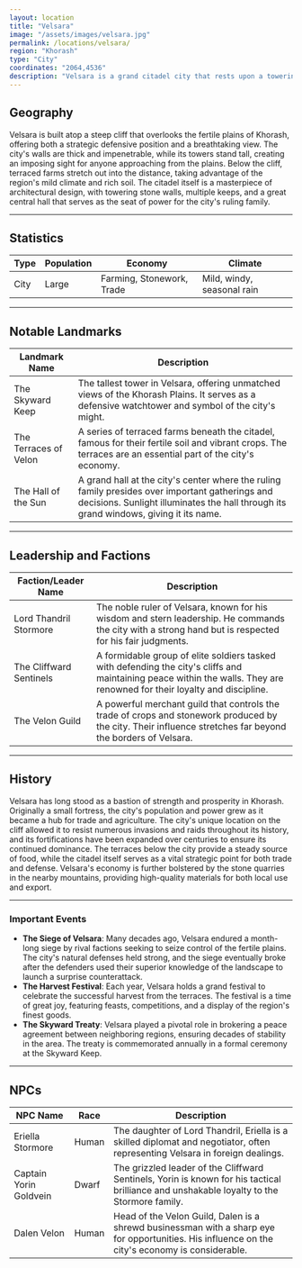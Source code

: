 ```yaml
---
layout: location
title: "Velsara"
image: "/assets/images/velsara.jpg"
permalink: /locations/velsara/
region: "Khorash"
type: "City"
coordinates: "2064,4536"
description: "Velsara is a grand citadel city that rests upon a towering cliff, its sprawling architecture cascading down the hillside. The city is renowned for its strong defenses and its stunning view over the plains of Khorash."
---
```


## Geography

Velsara is built atop a steep cliff that overlooks the fertile plains of Khorash, offering both a strategic defensive position and a breathtaking view. The city's walls are thick and impenetrable, while its towers stand tall, creating an imposing sight for anyone approaching from the plains. Below the cliff, terraced farms stretch out into the distance, taking advantage of the region's mild climate and rich soil. The citadel itself is a masterpiece of architectural design, with towering stone walls, multiple keeps, and a great central hall that serves as the seat of power for the city's ruling family.

---

## Statistics

| Type                | Population | Economy                      | Climate                    |
|---------------------|------------|------------------------------|----------------------------|
| City     | Large    | Farming, Stonework, Trade     | Mild, windy, seasonal rain  |

---

## Notable Landmarks

| Landmark Name              | Description                                                                                     |
|----------------------------|-------------------------------------------------------------------------------------------------|
| The Skyward Keep            | The tallest tower in Velsara, offering unmatched views of the Khorash Plains. It serves as a defensive watchtower and symbol of the city's might. |
| The Terraces of Velon       | A series of terraced farms beneath the citadel, famous for their fertile soil and vibrant crops. The terraces are an essential part of the city's economy. |
| The Hall of the Sun         | A grand hall at the city's center where the ruling family presides over important gatherings and decisions. Sunlight illuminates the hall through its grand windows, giving it its name. |

---

## Leadership and Factions

| Faction/Leader Name         | Description                                                                                     |
|-----------------------------|-------------------------------------------------------------------------------------------------|
| Lord Thandril Stormore       | The noble ruler of Velsara, known for his wisdom and stern leadership. He commands the city with a strong hand but is respected for his fair judgments. |
| The Cliffward Sentinels      | A formidable group of elite soldiers tasked with defending the city's cliffs and maintaining peace within the walls. They are renowned for their loyalty and discipline. |
| The Velon Guild              | A powerful merchant guild that controls the trade of crops and stonework produced by the city. Their influence stretches far beyond the borders of Velsara. |

---

## History

Velsara has long stood as a bastion of strength and prosperity in Khorash. Originally a small fortress, the city's population and power grew as it became a hub for trade and agriculture. The city's unique location on the cliff allowed it to resist numerous invasions and raids throughout its history, and its fortifications have been expanded over centuries to ensure its continued dominance. The terraces below the city provide a steady source of food, while the citadel itself serves as a vital strategic point for both trade and defense. Velsara's economy is further bolstered by the stone quarries in the nearby mountains, providing high-quality materials for both local use and export.

---

### Important Events

- **The Siege of Velsara**: Many decades ago, Velsara endured a month-long siege by rival factions seeking to seize control of the fertile plains. The city's natural defenses held strong, and the siege eventually broke after the defenders used their superior knowledge of the landscape to launch a surprise counterattack.
- **The Harvest Festival**: Each year, Velsara holds a grand festival to celebrate the successful harvest from the terraces. The festival is a time of great joy, featuring feasts, competitions, and a display of the region's finest goods.
- **The Skyward Treaty**: Velsara played a pivotal role in brokering a peace agreement between neighboring regions, ensuring decades of stability in the area. The treaty is commemorated annually in a formal ceremony at the Skyward Keep.

---

## NPCs

| NPC Name                | Race     | Description                                           |
|-------------------------|----------|-------------------------------------------------------|
| Eriella Stormore         | Human    | The daughter of Lord Thandril, Eriella is a skilled diplomat and negotiator, often representing Velsara in foreign dealings. |
| Captain Yorin Goldvein   | Dwarf    | The grizzled leader of the Cliffward Sentinels, Yorin is known for his tactical brilliance and unshakable loyalty to the Stormore family. |
| Dalen Velon              | Human    | Head of the Velon Guild, Dalen is a shrewd businessman with a sharp eye for opportunities. His influence on the city's economy is considerable. |

